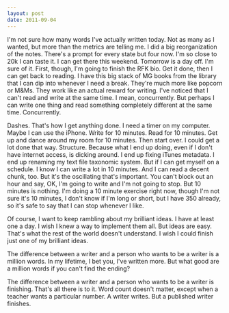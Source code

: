 ```yaml
---
layout: post
date: 2011-09-04
---
```


I'm not sure how many words I've actually written today. Not as many as I wanted, but more than the metrics are telling me. I did a big reorganization of the notes. There's a prompt for every state but four now. I'm so close to 20k I can taste it. I can get there this weekend. Tomorrow is a day off. I'm sure of it. First, though, I'm going to finish the RFK bio. Get it done, then I can get back to reading. I have this big stack of MG books from the library that I can dip into whenever I need a break. They're much more like popcorn or M&Ms. They work like an actual reward for writing. I've noticed that I can't read and write at the same time. I mean, concurrently. But perhaps I can write one thing and read something completely different at the same time. Concurrently. 

Dashes. That's how I get anything done. I need a timer on my computer. Maybe I can use the iPhone. Write for 10 minutes. Read for 10 minutes. Get up and dance around my room for 10 minutes. Then start over. I could get a lot done that way. Structure. Because what I end up doing, even if I don't have internet access, is dicking around. I end up fixing iTunes metadata. I end up renaming my text file taxonomic system. But if I can get myself on a schedule. I know I can write a lot in 10 minutes. And I can read a decent chunk, too. But it's the oscillating that's important. You can't block out an hour and say, OK, I'm going to write and I'm not going to stop. But 10 minutes is nothing. I'm doing a 10 minute exercise right now, though I'm not sure it's 10 minutes, I don't know if I'm long or short, but I have 350 already, so it's safe to say that I can stop whenever I like. 

Of course, I want to keep rambling about my brilliant ideas. I have at least one a day. I wish I knew a way to implement them all. But ideas are easy. That's what the rest of the world doesn't understand. I wish I could finish just one of my brilliant ideas. 

The difference between a writer and a person who wants to be a writer is a million words. In my lifetime, I bet you, I've written more. But what good are a million words if you can't find the ending? 

The difference between a writer and a person who wants to be a writer is finishing. That's all there is to it. Word count doesn't matter, except when a teacher wants a particular number. A writer writes. But a published writer finishes.
